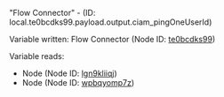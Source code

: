 "Flow Connector" - (ID: local.te0bcdks99.payload.output.ciam_pingOneUserId)

Variable written:
Flow Connector (Node ID: [te0bcdks99](../nodes/te0bcdks99.md))

Variable reads:
* Node (Node ID: [lgn9kliiqj](../nodes/lgn9kliiqj.md))
* Node (Node ID: [wpbqyomp7z](../nodes/wpbqyomp7z.md))
